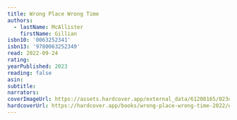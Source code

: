 ```yaml
---
title: Wrong Place Wrong Time
authors:
  - lastName: McAllister
    firstName: Gillian
isbn10: '0063252341'
isbn13: '9780063252349'
read: 2022-09-24
rating:
yearPublished: 2023
reading: false
asin:
subtitle:
narrators:
coverImageUrl: https://assets.hardcover.app/external_data/61208165/023d2820c923a090367c49681ffbb516994cc012.jpeg
hardcoverUrl: https://hardcover.app/books/wrong-place-wrong-time-2022/editions/30464530
---
```

